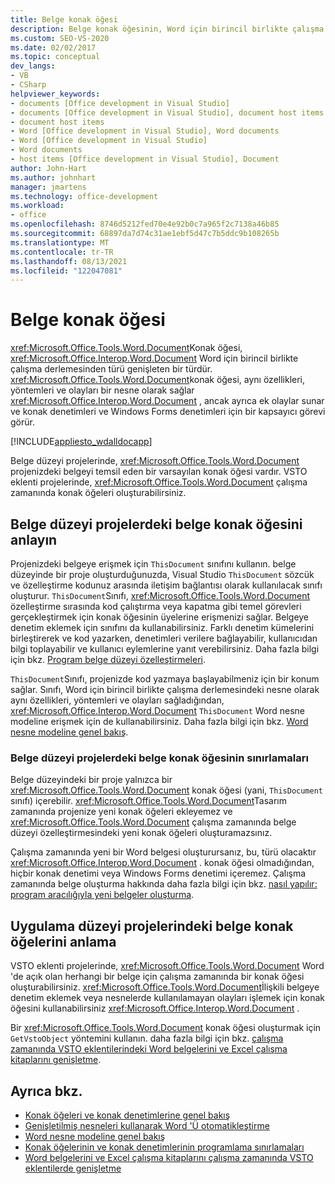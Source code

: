 ```yaml
---
title: Belge konak öğesi
description: Belge konak öğesinin, Word için birincil birlikte çalışma derlemesinden belge türünü genişleten bir tür olduğunu öğrenin.
ms.custom: SEO-VS-2020
ms.date: 02/02/2017
ms.topic: conceptual
dev_langs:
- VB
- CSharp
helpviewer_keywords:
- documents [Office development in Visual Studio]
- documents [Office development in Visual Studio], document host items
- document host items
- Word [Office development in Visual Studio], Word documents
- Word [Office development in Visual Studio]
- Word documents
- host items [Office development in Visual Studio], Document
author: John-Hart
ms.author: johnhart
manager: jmartens
ms.technology: office-development
ms.workload:
- office
ms.openlocfilehash: 8746d5212fed70e4e92b0c7a965f2c7138a46b85
ms.sourcegitcommit: 68897da7d74c31ae1ebf5d47c7b5ddc9b108265b
ms.translationtype: MT
ms.contentlocale: tr-TR
ms.lasthandoff: 08/13/2021
ms.locfileid: "122047081"
---
```

# <a name="document-host-item"></a>Belge konak öğesi
  <xref:Microsoft.Office.Tools.Word.Document>Konak öğesi, <xref:Microsoft.Office.Interop.Word.Document> Word için birincil birlikte çalışma derlemesinden türü genişleten bir türdür. <xref:Microsoft.Office.Tools.Word.Document>konak öğesi, aynı özellikleri, yöntemleri ve olayları bir nesne olarak sağlar <xref:Microsoft.Office.Interop.Word.Document> , ancak ayrıca ek olaylar sunar ve konak denetimleri ve Windows Forms denetimleri için bir kapsayıcı görevi görür.

 [!INCLUDE[appliesto_wdalldocapp](../vsto/includes/appliesto-wdalldocapp-md.md)]

 Belge düzeyi projelerinde, <xref:Microsoft.Office.Tools.Word.Document> projenizdeki belgeyi temsil eden bir varsayılan konak öğesi vardır. VSTO eklenti projelerinde, <xref:Microsoft.Office.Tools.Word.Document> çalışma zamanında konak öğeleri oluşturabilirsiniz.

## <a name="understand-the-document-host-item-in-document-level-projects"></a>Belge düzeyi projelerdeki belge konak öğesini anlayın
 Projenizdeki belgeye erişmek için `ThisDocument` sınıfını kullanın. belge düzeyinde bir proje oluşturduğunuzda, Visual Studio `ThisDocument` sözcük ve özelleştirme kodunuz arasında iletişim bağlantısı olarak kullanılacak sınıfı oluşturur. `ThisDocument`Sınıfı, <xref:Microsoft.Office.Tools.Word.Document> özelleştirme sırasında kod çalıştırma veya kapatma gibi temel görevleri gerçekleştirmek için konak öğesinin üyelerine erişmenizi sağlar. Belgeye denetim eklemek için sınıfını da kullanabilirsiniz. Farklı denetim kümelerini birleştirerek ve kod yazarken, denetimleri verilere bağlayabilir, kullanıcıdan bilgi toplayabilir ve kullanıcı eylemlerine yanıt verebilirsiniz. Daha fazla bilgi için bkz. [Program belge düzeyi özelleştirmeleri](../vsto/programming-document-level-customizations.md).

 `ThisDocument`Sınıfı, projenizde kod yazmaya başlayabilmeniz için bir konum sağlar. Sınıfı, Word için birincil birlikte çalışma derlemesindeki nesne olarak aynı özellikleri, yöntemleri ve olayları sağladığından, <xref:Microsoft.Office.Interop.Word.Document> `ThisDocument` Word nesne modeline erişmek için de kullanabilirsiniz. Daha fazla bilgi için bkz. [Word nesne modeline genel bakış](../vsto/word-object-model-overview.md).

### <a name="limitations-of-the-document-host-item-in-document-level-projects"></a>Belge düzeyi projelerdeki belge konak öğesinin sınırlamaları
 Belge düzeyindeki bir proje yalnızca bir <xref:Microsoft.Office.Tools.Word.Document> konak öğesi (yani, `ThisDocument` sınıfı) içerebilir. <xref:Microsoft.Office.Tools.Word.Document>Tasarım zamanında projenize yeni konak öğeleri ekleyemez ve <xref:Microsoft.Office.Tools.Word.Document> çalışma zamanında belge düzeyi özelleştirmesindeki yeni konak öğeleri oluşturamazsınız.

 Çalışma zamanında yeni bir Word belgesi oluşturursanız, bu, türü olacaktır <xref:Microsoft.Office.Interop.Word.Document> . konak öğesi olmadığından, hiçbir konak denetimi veya Windows Forms denetimi içeremez. Çalışma zamanında belge oluşturma hakkında daha fazla bilgi için bkz. [nasıl yapılır: program aracılığıyla yeni belgeler oluşturma](../vsto/how-to-programmatically-create-new-documents.md).

## <a name="understand-document-host-items-in-application-level-projects"></a>Uygulama düzeyi projelerindeki belge konak öğelerini anlama
 VSTO eklenti projelerinde, <xref:Microsoft.Office.Tools.Word.Document> Word 'de açık olan herhangi bir belge için çalışma zamanında bir konak öğesi oluşturabilirsiniz. <xref:Microsoft.Office.Tools.Word.Document>İlişkili belgeye denetim eklemek veya nesnelerde kullanılamayan olayları işlemek için konak öğesini kullanabilirsiniz <xref:Microsoft.Office.Interop.Word.Document> .

 Bir <xref:Microsoft.Office.Tools.Word.Document> konak öğesi oluşturmak için `GetVstoObject` yöntemini kullanın. daha fazla bilgi için bkz. [çalışma zamanında VSTO eklentilerindeki Word belgelerini ve Excel çalışma kitaplarını genişletme](../vsto/extending-word-documents-and-excel-workbooks-in-vsto-add-ins-at-run-time.md).

## <a name="see-also"></a>Ayrıca bkz.
- [Konak öğeleri ve konak denetimlerine genel bakış](../vsto/host-items-and-host-controls-overview.md)
- [Genişletilmiş nesneleri kullanarak Word 'Ü otomatikleştirme](../vsto/automating-word-by-using-extended-objects.md)
- [Word nesne modeline genel bakış](../vsto/word-object-model-overview.md)
- [Konak öğelerinin ve konak denetimlerinin programlama sınırlamaları](../vsto/programmatic-limitations-of-host-items-and-host-controls.md)
- [Word belgelerini ve Excel çalışma kitaplarını çalışma zamanında VSTO eklentilerde genişletme](../vsto/extending-word-documents-and-excel-workbooks-in-vsto-add-ins-at-run-time.md)
